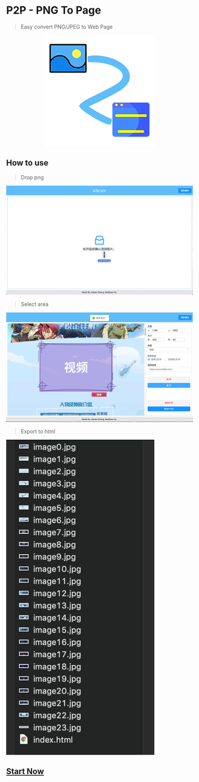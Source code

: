 # P2P - PNG To Page

> Easy convert PNG/JPEG to Web Page

<p align="center"><img src="https://raw.githubusercontent.com/zjhch123/PNG2Page-Tool/master/public/favicon.png"></p>

## How to use

> Drop png

![](https://raw.githubusercontent.com/zjhch123/PNG2Page-Tool/master/docs/1.png)

> Select area

![](https://raw.githubusercontent.com/zjhch123/PNG2Page-Tool/master/docs/2.png)

> Export to html

<img src="https://raw.githubusercontent.com/zjhch123/PNG2Page-Tool/master/docs/3.png" width="400" >

## [Start Now](https://static.hduzplus.xyz/p2p/)

